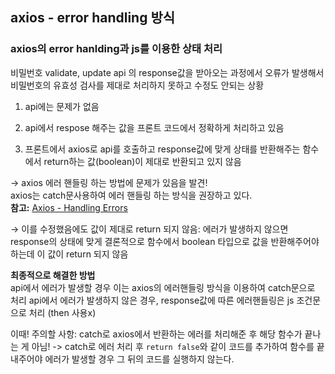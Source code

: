 ## axios - error handling 방식

### axios의 error hanlding과 js를 이용한 상태 처리

비밀번호 validate, update api 의 response값을 받아오는 과정에서 오류가 발생해서 비밀번호의 유효성 검사를 제대로 처리하지 못하고 수정도 안되는 상황

1. api에는 문제가 없음

2. api에서 respose 해주는 값을 프론트 코드에서 정확하게 처리하고 있음

3. 프론트에서 axios로 api를 호출하고 response값에 맞게 상태를 반환해주는 함수에서 return하는 값(boolean)이 제대로 반환되고 있지 않음  

→ axios 에러 핸들링 하는 방법에 문제가 있음을 발견!  
axios는 catch문사용하여 에러 핸들링 하는 방식을 권장하고 있다.   
**참고:** [Axios - Handling Errors](https://axios-http.com/docs/handling_errors)  

→ 이를 수정했음에도 값이 제대로 return 되지 않음: 에러가 발생하지 않으면 response의 상태에 맞게 결론적으로 함수에서 boolean 타입으로 값을 반환해주어야 하는데 이 값이 return 되지 않음

**최종적으로 해결한 방법**   
api에서 에러가 발생할 경우 이는 axios의 에러핸들링 방식을 이용하여 catch문으로 처리
api에서 에러가 발생하지 않은 경우, response값에 따른 에러핸들링은 js 조건문으로 처리 (then 사용x)

이때! 주의할 사항: catch로 axios에서 반환하는 에러를 처리해준 후 해당 함수가 끝나는 게 아님! -> catch로 에러 처리 후 ```return false```와 같이 코드를 추가하여 함수를 끝내주어야 에러가 발생할 경우 그 뒤의 코드를 실행하지 않는다. 